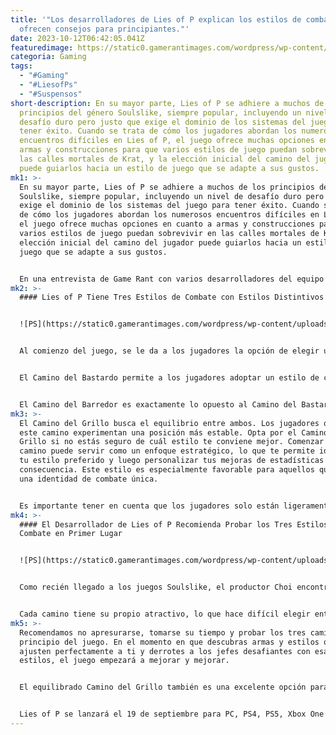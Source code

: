 ```yaml
---
title: '"Los desarrolladores de Lies of P explican los estilos de combate y
  ofrecen consejos para principiantes."'
date: 2023-10-12T06:42:05.041Z
featuredimage: https://static0.gamerantimages.com/wordpress/wp-content/uploads/2023/09/lies-of-p-_neowiz-weapons.jpg?q=50&fit=contain&w=1140&h=&dpr=1.5
categoria: Gaming
tags:
  - "#Gaming"
  - "#LiesofPs"
  - "#Suspensos"
short-description: En su mayor parte, Lies of P se adhiere a muchos de los
  principios del género Soulslike, siempre popular, incluyendo un nivel de
  desafío duro pero justo que exige el dominio de los sistemas del juego para
  tener éxito. Cuando se trata de cómo los jugadores abordan los numerosos
  encuentros difíciles en Lies of P, el juego ofrece muchas opciones en cuanto a
  armas y construcciones para que varios estilos de juego puedan sobrevivir en
  las calles mortales de Krat, y la elección inicial del camino del jugador
  puede guiarlos hacia un estilo de juego que se adapte a sus gustos.
mk1: >-
  En su mayor parte, Lies of P se adhiere a muchos de los principios del género
  Soulslike, siempre popular, incluyendo un nivel de desafío duro pero justo que
  exige el dominio de los sistemas del juego para tener éxito. Cuando se trata
  de cómo los jugadores abordan los numerosos encuentros difíciles en Lies of P,
  el juego ofrece muchas opciones en cuanto a armas y construcciones para que
  varios estilos de juego puedan sobrevivir en las calles mortales de Krat, y la
  elección inicial del camino del jugador puede guiarlos hacia un estilo de
  juego que se adapte a sus gustos.


  En una entrevista de Game Rant con varios desarrolladores del equipo de Lies of P, incluido el director Jiwon Choi y el productor asociado H.Sun Choi, desglosaron los diversos caminos que los jugadores pueden elegir al comienzo del juego y cómo estos alientan enfoques únicos de los sistemas de combate y equipo del juego. El propio productor Choi, que es un recién llegado al género, también dio algunos consejos para los nuevos jugadores, así como su camino preferido al comenzar una nueva partida.
mk2: >-
  #### Lies of P Tiene Tres Estilos de Combate con Estilos Distintivos


  ![PS](https://static0.gamerantimages.com/wordpress/wp-content/uploads/2023/09/lies-of-p-style-1.jpg?q=50&fit=crop&w=1500&dpr=1.5 "PS")


  Al comienzo del juego, se le da a los jugadores la opción de elegir uno de los tres caminos de combate de Lies of P, cada uno con una construcción de estadísticas y un equipo inicial que se inclina hacia un estilo de juego diferente. Los caminos van desde el ágil Camino del Bastardo hasta el lento y poderoso Camino del Barredor, mientras que el Camino del Grillo se encuentra en algún lugar intermedio. El director Choi dio su opinión sobre qué estilo pueden preferir los jugadores y cuáles son sus ventajas y desventajas.


  El Camino del Bastardo permite a los jugadores adoptar un estilo de combate ágil y ágil. Este camino tiene más resistencia que otros caminos, lo que permite a los jugadores atacar más y evitar mejor los riesgos. Sin embargo, este camino no se adapta bien a las armas pesadas que pueden infligir un daño sustancial en un solo golpe. Además, el daño de los enemigos sería más crítico. Recomendamos este camino a los jugadores que disfrutan de movimientos rápidos y controles llamativos.


  El Camino del Barredor es exactamente lo opuesto al Camino del Bastardo. Los jugadores necesitan una gran resistencia, lo que requiere que los jugadores tomen decisiones sobre sus acciones en cuestión de segundos en el combate. Este camino sobresale con armas que son pesadas, lentas y tienen altas habilidades de ataque y guardia. Además, la mayor capacidad de este camino les otorga a los jugadores un acceso más fácil a una variedad de armas y armaduras.
mk3: >-
  El Camino del Grillo busca el equilibrio entre ambos. Los jugadores que siguen
  este camino experimentan una posición más estable. Opta por el Camino del
  Grillo si no estás seguro de cuál estilo te conviene mejor. Comenzar con este
  camino puede servir como un enfoque estratégico, lo que te permite identificar
  tu estilo preferido y luego personalizar tus mejoras de estadísticas en
  consecuencia. Este estilo es especialmente favorable para aquellos que buscan
  una identidad de combate única.


  Es importante tener en cuenta que los jugadores solo están ligeramente limitados por su elección inicial de camino, de manera similar a las clases iniciales de Dark Souls. Muy al principio del juego, los jugadores pueden comprar barato el equipo inicial de los otros caminos para probar los otros enfoques, y las distribuciones generales de estadísticas de los caminos iniciales no deberían hacer o deshacer una construcción si los jugadores deciden desviarse del enfoque para el que se diseñó su camino inicial.
mk4: >-
  #### El Desarrollador de Lies of P Recomienda Probar los Tres Estilos de
  Combate en Primer Lugar


  ![PS](https://static0.gamerantimages.com/wordpress/wp-content/uploads/2023/09/lies-of-p-_neowiz_carcass.jpg?q=50&fit=crop&w=1500&dpr=1.5 "PS")


  Como recién llegado a los juegos Soulslike, el productor Choi encontró que el Camino del Bastardo era una buena elección. Este estilo de juego se centra en la agilidad y la evasión, con una generosa reserva de resistencia para que los jugadores puedan esquivar y golpear con más frecuencia. Este puede ser un enfoque más fácil para los principiantes en comparación con el estilo de alto riesgo del Camino del Barredor, que utiliza una gran espada mucho más lenta y exige una planificación cuidadosa para cada golpe.


  Cada camino tiene su propio atractivo, lo que hace difícil elegir entre ellos. Personalmente, aún me considero un recién llegado al género Soulslike, y el Camino del Bastardo me queda bien.
mk5: >-
  Recomendamos no apresurarse, tomarse su tiempo y probar los tres caminos al
  principio del juego. En el momento en que descubras armas y estilos que se
  ajusten perfectamente a ti y derrotes a los jefes desafiantes con esas armas y
  estilos, el juego empezará a mejorar y mejorar.


  El equilibrado Camino del Grillo también es una excelente opción para los jugadores que no están seguros de cuál estilo de juego prefieren, y podría ser una buena opción para aquellos que no están lo suficientemente familiarizados con el gameplay de los Soulslike como para haber establecido un estilo de juego preferido. Choi también recomienda que los jugadores prueben cada camino antes de comprometerse con uno, y la demostración sorprendentemente rica en contenido de Lies of P brinda a los jugadores la oportunidad perfecta para probarlos antes del lanzamiento completo del juego.


  Lies of P se lanzará el 19 de septiembre para PC, PS4, PS5, Xbox One y Xbox Series X/S.
---
```

